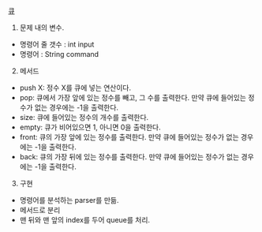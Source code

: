 <a href="https://www.acmicpc.net/problem/10845"> 큐 </a>

1. 문제 내의 변수.
- 명령어 줄 갯수 : int input
- 명령어 : String command
2. 메서드 
- push X: 정수 X를 큐에 넣는 연산이다.
- pop: 큐에서 가장 앞에 있는 정수를 빼고, 그 수를 출력한다. 만약 큐에 들어있는 정수가 없는 경우에는 -1을 출력한다.
- size: 큐에 들어있는 정수의 개수를 출력한다.
- empty: 큐가 비어있으면 1, 아니면 0을 출력한다.
- front: 큐의 가장 앞에 있는 정수를 출력한다. 만약 큐에 들어있는 정수가 없는 경우에는 -1을 출력한다.
- back: 큐의 가장 뒤에 있는 정수를 출력한다. 만약 큐에 들어있는 정수가 없는 경우에는 -1을 출력한다.

3. 구현
- 명령어를 분석하는 parser를 만듦.
- 메서드로 분리
- 맨 뒤와 맨 앞의 index를 두어 queue를 처리.
 